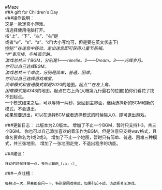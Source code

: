#Maze<br>
##A gift for Children's Day<br>
###操作说明：<br>
	这是一款迷宫小游戏。<br>
	请选择使用电脑打开。<br>
	按“上”、“下”、“左”、“右”键<br>
	或者“w”、“s”、“a”、“d”(大小写均可，但是要在英文状态下)<br>
	控制“*”在迷宫中移动，走出迷宫即可获得儿童节祝福。<br>
	“#”表示墙，空格表示路。<br>
	游戏总共三个BGM，分别是1——ninelie。2——Dream。3——光辉岁月。<br>
	你可以自己选择BGM。<br>
	游戏总共三个难度，分别是简单，普通，困难。<br>
	你可以自己选择游戏难度。<br>
	简单模式和普通模式都是20*20的地图，起点“*”在左上角。<br>
	困难模式是43*43的地图，起点在右上角(大概第九行最右的位置)怕你们看花了找不到起点。<br>
	一个模式结束之后，可以等待一两秒，返回到主界面，继续选择新的BGM和新的模式，不会退出。<br>
	如果想要退出，可以在选择BGM或者选择模式的时候输入0，即可退出游戏。
	

###更新日志：
	此版本为2.0版本。
	增加了不止一个BGM，暂时只支持1-3，共三个BGM。
	你也可以自己添加喜欢的音乐作为BGM，但是注意只支持wav格式，且命名要命名为1或2或3。
	增加了不止一个地图，暂时只有简单、普通、困难三种模式，共三张地图。
	增加了一张地图走完，不退出程序的功能。


###建议：

    移动的时候移慢一点，多听点BGM_(:з」∠)_


###一点吐槽：

    每移动一次，屏幕都会闪一下，特别是困难模式，如果引起不适，请选择关闭游戏。

